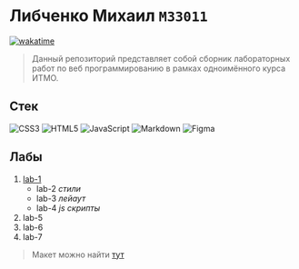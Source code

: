 # Либченко Михаил `M33011`

[![wakatime](https://wakatime.com/badge/github/lipa44/web-labs.svg)](https://wakatime.com/badge/github/lipa44/web-labs)

> Данный репозиторий представляет собой сборник лабораторных работ по веб программированию в рамках одноимённого курса ИТМО.

## Стек

![CSS3](https://img.shields.io/badge/css3-%231572B6.svg?style=for-the-badge&logo=css3&logoColor=white)
![HTML5](https://img.shields.io/badge/html5-%23E34F26.svg?style=for-the-badge&logo=html5&logoColor=white)
![JavaScript](https://img.shields.io/badge/javascript-%23323330.svg?style=for-the-badge&logo=javascript&logoColor=%23F7DF1E)
![Markdown](https://img.shields.io/badge/markdown-%23000000.svg?style=for-the-badge&logo=markdown&logoColor=white)
![Figma](https://img.shields.io/badge/figma-%23F24E1E.svg?style=for-the-badge&logo=figma&logoColor=white)

## Лабы

1. [lab-1](/lab1)
    - lab-2 _стили_
    - lab-3 _лейаут_
    - lab-4 _js скрипты_
2. lab-5
2. lab-6
2. lab-7


> Макет можно найти [тут](https://www.figma.com/file/EhHjMSYBQ4xSgbygUO2b65/lab-1?node-id=0%3A1)
